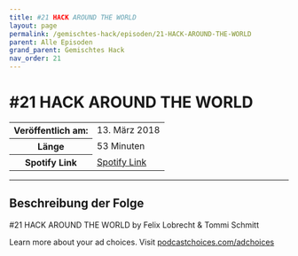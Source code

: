 ```yaml
---
title: #21 HACK AROUND THE WORLD
layout: page
permalink: /gemischtes-hack/episoden/21-HACK-AROUND-THE-WORLD
parent: Alle Episoden
grand_parent: Gemischtes Hack
nav_order: 21
---
```


# #21 HACK AROUND THE WORLD
<table class="resp-table dcf-table dcf-table-responsive dcf-table-bordered dcf-table-striped dcf-w-100%">
                    <tbody>
                        <tr>
                            <th scope="row">Veröffentlich am:</th>
                            <td data-label="Veröffentlich am:">13. März 2018</td>
                        </tr>
                        <tr>
                            <th scope="row">Länge </th>
                            <td data-label="Länge ">53 Minuten</td>
                        </tr><tr>
                                <th scope="row">Spotify Link</th>
                                <td data-label="Spotify Link"><a href="https://open.spotify.com/episode/1upfuyrg9chw4RRQDnAR7W">Spotify Link</a></td>
                            </tr></tbody>
                </table>

***

## Beschreibung der Folge

<div>
<p>#21 HACK AROUND THE WORLD by Felix Lobrecht &amp; Tommi Schmitt</p><p> </p><p>Learn more about your ad choices. Visit <a href="https://podcastchoices.com/adchoices">podcastchoices.com/adchoices</a></p>  
</div>

